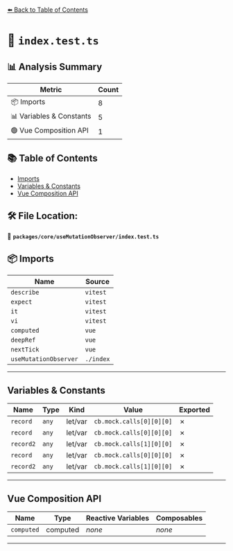 [⬅️ Back to Table of Contents](../../../index.md)

# 📄 `index.test.ts`

## 📊 Analysis Summary

| Metric | Count |
|--------|-------|
| 📦 Imports | 8 |
| 📊 Variables & Constants | 5 |
| 🟢 Vue Composition API | 1 |

## 📚 Table of Contents

- [Imports](#imports)
- [Variables & Constants](#variables-constants)
- [Vue Composition API](#vue-composition-api)

## 🛠️ File Location:
📂 **`packages/core/useMutationObserver/index.test.ts`**

## 📦 Imports

| Name | Source |
|------|--------|
| `describe` | `vitest` |
| `expect` | `vitest` |
| `it` | `vitest` |
| `vi` | `vitest` |
| `computed` | `vue` |
| `deepRef` | `vue` |
| `nextTick` | `vue` |
| `useMutationObserver` | `./index` |


---

## Variables & Constants

| Name | Type | Kind | Value | Exported |
|------|------|------|-------|----------|
| `record` | `any` | let/var | `cb.mock.calls[0][0][0]` | ✗ |
| `record` | `any` | let/var | `cb.mock.calls[0][0][0]` | ✗ |
| `record2` | `any` | let/var | `cb.mock.calls[1][0][0]` | ✗ |
| `record` | `any` | let/var | `cb.mock.calls[0][0][0]` | ✗ |
| `record2` | `any` | let/var | `cb.mock.calls[1][0][0]` | ✗ |


---

## Vue Composition API

| Name | Type | Reactive Variables | Composables |
|------|------|-------------------|-------------|
| `computed` | computed | *none* | *none* |


---